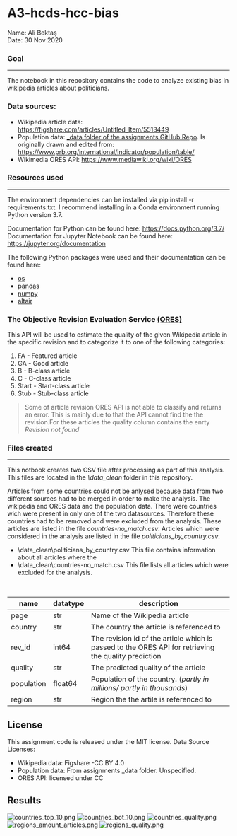 # A3-hcds-hcc-bias
 Name: Ali Bektaş <br>
 Date: 30 Nov 2020
 
 ### Goal
 ______________________________________
 
 The notebook in this repository contains the code to analyze existing bias in wikipedia articles about politicians. 
 
 ### Data sources: 
 
 - Wikipedia article data: https://figshare.com/articles/Untitled_Item/5513449
 - Population data: <a href="https://github.com/FUB-HCC/hcds-winter-2020/tree/main/assignments/A3_Bias/_data">_data folder of the assignments GitHub Repo</a>. Is originally drawn and edited from: https://www.prb.org/international/indicator/population/table/
 - Wikimedia ORES API: https://www.mediawiki.org/wiki/ORES
 
 ### Resources used
 _____________________________________________
 
The environment dependencies can be installed via pip install -r requirements.txt. I recommend installing in a Conda environment running Python version 3.7.

Documentation for Python can be found here: https://docs.python.org/3.7/
Documentation for Jupyter Notebook can be found here: https://jupyter.org/documentation

The following Python packages were used and their documentation can be found here: 

<ul>
 <li><a href="https://example.com">os</a></li>
 <li><a href="https://pandas.pydata.org/">pandas</a></li>
 <li><a href="https://numpy.org/doc/">numpy</a></li>
 <li><a href="https://altair-viz.github.io/">altair</a></li>
 </ul>

### The Objective Revision Evaluation Service <a href="https://www.mediawiki.org/wiki/ORES">(ORES)</a>

This API will be used to estimate the quality of the given Wikipedia article in the specific revision and to 
categorize it to one of the following categories: 
<ol>
<li> FA - Featured article
<li> GA - Good article
<li> B - B-class article
<li> C - C-class article
<li> Start - Start-class article
<li> Stub - Stub-class article
 </ol>
 
 > Some of article revision ORES API is not able to classify and returns an error. This is mainly due to that the API cannot find the the revision.For these articles 
 the quality column contains the enrty *Revision not found*
 
 ### Files created
 ------------------------------------
 
 This notbook creates two CSV file after processing as part of this analysis. 
 This files are located in the *\data_clean* folder in this repository. 
 
 Articles from some countries could not be anlysed because data from two different sources had to be merged in order to make 
 the analysis. The wikipedia and ORES data and the population data. There were countries wich were present in only one 
 of the two datasources. Therefore these countries had to be removed and were excluded from the analysis. These articles are listed 
 in the file *countries-no_match.csv*. Articles which were considered in the analysis are listed in the file *politicians_by_country.csv*.
 
 <ul>
 <li>\data_clean\politicians_by_country.csv <t> This file contains information about all articles where the 
 <li> \data_clean\countries-no_match.csv <t> This file lists all articles which were excluded for the analysis.
 </ul>
 
 <br>
 
 |  **name** | **datatype**  | **description**  |
|---|---|---|
|  page |  str | Name of the Wikipedia article  |
|  country | str  | The country the article is referenced to  |
|  rev_id | int64  |  The revision id of the article which is passed to the ORES API for retrieving the quality prediction |
|  quality | str  | The predicted quality of the article  |
|  population | float64  | Population of the country. (*partly in millions/ partly in thousands*)  |
|  region | str  | Region the the artile is referenced to  |

License
-------------------------------------------------

This assignment code is released under the MIT license. Data Source Licenses:

<ul>
 <li> Wikipedia data:  Figshare -CC BY 4.0
 <li> Population data: From assignments _data folder. Unspecified.
  <li> ORES API: licensed under CC
 </ul>
 
 Results
 ------------------------------------------
 
![countries_top_10.png](https://github.com/Alioio/A3-hcds-hcc-bias/tree/main/data_clean/visualizations/countries_top_10.png)
![countries_bot_10.png](https://github.com/Alioio/A3-hcds-hcc-bias/tree/main/data_clean/visualizations/countries_bot_10.png)
![countries_quality.png](https://github.com/Alioio/A3-hcds-hcc-bias/tree/main/data_clean/visualizations/countries_quality.png)
![regions_amount_articles.png](https://github.com/Alioio/A3-hcds-hcc-bias/tree/main/data_clean/visualizations/regions_amount_articles.png)
![regions_quality.png](https://github.com/Alioio/A3-hcds-hcc-bias/tree/main/data_clean/visualizations/regions_quality.png)
